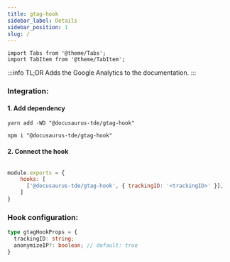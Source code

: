 ```yaml
---
title: gtag-hook
sidebar_label: Details
sidebar_position: 1
slug: /
---
```


```mdx-code-block
import Tabs from '@theme/Tabs';
import TabItem from '@theme/TabItem';
```

:::info TL;DR
Adds the Google Analytics to the documentation.
:::

### Integration:

#### 1. Add dependency

<Tabs groupId="package-manager">
<TabItem value="yarn">

```shell
yarn add -WD "@docusaurus-tde/gtag-hook"
```
</TabItem>

<TabItem value="npm">

```shell
npm i "@docusaurus-tde/gtag-hook"
```
</TabItem>
</Tabs>

#### 2. Connect the hook
```javascript title="docusaurus-tde.config.js"

module.exports = {
    hooks: [
      ['@docusaurus-tde/gtag-hook', { trackingID: '<trackingID>' }],
    ]
}
```

### Hook configuration:
```typescript
type gtagHookProps = {
  trackingID: string;
  anonymizeIP?: boolean; // default: true
}
```
